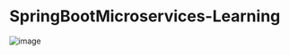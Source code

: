 # SpringBootMicroservices-Learning 
![image](https://github.com/user-attachments/assets/d337aa1c-2d0b-454d-b262-b685b98eca8c)  
